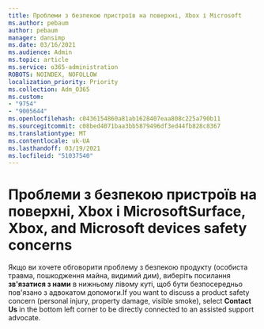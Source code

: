```yaml
---
title: Проблеми з безпекою пристроїв на поверхні, Xbox і Microsoft
ms.author: pebaum
author: pebaum
manager: dansimp
ms.date: 03/16/2021
ms.audience: Admin
ms.topic: article
ms.service: o365-administration
ROBOTS: NOINDEX, NOFOLLOW
localization_priority: Priority
ms.collection: Adm_O365
ms.custom:
- "9754"
- "9005644"
ms.openlocfilehash: c0436154860a81ab1628407eaa808c225a790b11
ms.sourcegitcommit: c08bed4071baa3bb5879496df3ed44fb828c8367
ms.translationtype: MT
ms.contentlocale: uk-UA
ms.lasthandoff: 03/19/2021
ms.locfileid: "51037540"
---
```

# <a name="surface-xbox-and-microsoft-devices-safety-concerns"></a><span data-ttu-id="52dc9-102">Проблеми з безпекою пристроїв на поверхні, Xbox і Microsoft</span><span class="sxs-lookup"><span data-stu-id="52dc9-102">Surface, Xbox, and Microsoft devices safety concerns</span></span>

<span data-ttu-id="52dc9-103">Якщо ви хочете обговорити проблему з безпекою продукту (особиста травма, пошкодження майна, видимий дим), виберіть посилання **зв'язатися з нами** в нижньому лівому куті, щоб бути безпосередньо пов'язано з адвокатом допомоги.</span><span class="sxs-lookup"><span data-stu-id="52dc9-103">If you want to discuss a product safety concern (personal injury, property damage, visible smoke), select **Contact Us** in the bottom left corner to be directly connected to an assisted support advocate.</span></span>